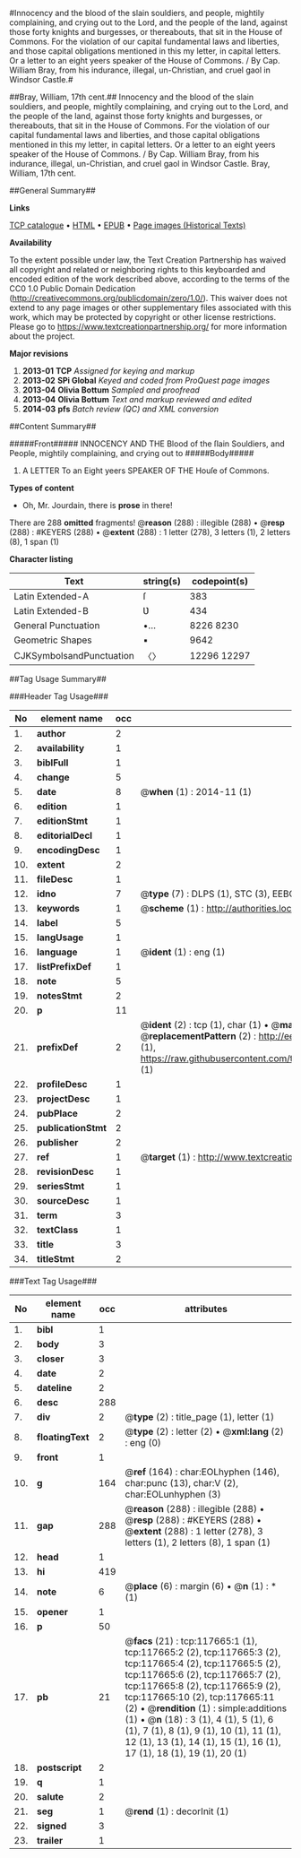#Innocency and the blood of the slain souldiers, and people, mightily complaining, and crying out to the Lord, and the people of the land, against those forty knights and burgesses, or thereabouts, that sit in the House of Commons. For the violation of our capital fundamental laws and liberties, and those capital obligations mentioned in this my letter, in capital letters. Or a letter to an eight yeers speaker of the House of Commons. / By Cap. William Bray, from his indurance, illegal, un-Christian, and cruel gaol in Windsor Castle.#

##Bray, William, 17th cent.##
Innocency and the blood of the slain souldiers, and people, mightily complaining, and crying out to the Lord, and the people of the land, against those forty knights and burgesses, or thereabouts, that sit in the House of Commons. For the violation of our capital fundamental laws and liberties, and those capital obligations mentioned in this my letter, in capital letters. Or a letter to an eight yeers speaker of the House of Commons. / By Cap. William Bray, from his indurance, illegal, un-Christian, and cruel gaol in Windsor Castle.
Bray, William, 17th cent.

##General Summary##

**Links**

[TCP catalogue](http://www.ota.ox.ac.uk/tcp/)  • 
[HTML](http://tei.it.ox.ac.uk/tcp/Texts-HTML/free/A77/A77280.html)  • 
[EPUB](http://tei.it.ox.ac.uk/tcp/Texts-EPUB/free/A77/A77280.epub) • 
[Page images (Historical Texts)](https://historicaltexts.jisc.ac.uk/eebo-99865425e)

**Availability**

To the extent possible under law, the Text Creation Partnership has waived all copyright and related or neighboring rights to this keyboarded and encoded edition of the work described above, according to the terms of the CC0 1.0 Public Domain Dedication (http://creativecommons.org/publicdomain/zero/1.0/). This waiver does not extend to any page images or other supplementary files associated with this work, which may be protected by copyright or other license restrictions. Please go to https://www.textcreationpartnership.org/ for more information about the project.

**Major revisions**

1. __2013-01__ __TCP__ *Assigned for keying and markup*
1. __2013-02__ __SPi Global__ *Keyed and coded from ProQuest page images*
1. __2013-04__ __Olivia Bottum__ *Sampled and proofread*
1. __2013-04__ __Olivia Bottum__ *Text and markup reviewed and edited*
1. __2014-03__ __pfs__ *Batch review (QC) and XML conversion*

##Content Summary##

#####Front#####
INNOCENCY AND THE Blood of the ſlain Souldiers, and People, mightily complaining, and crying out to 
#####Body#####

1. A LETTER To an Eight yeers SPEAKER OF THE Houſe of Commons.

**Types of content**

  * Oh, Mr. Jourdain, there is **prose** in there!

There are 288 **omitted** fragments! 
 @__reason__ (288) : illegible (288)  •  @__resp__ (288) : #KEYERS (288)  •  @__extent__ (288) : 1 letter (278), 3 letters (1), 2 letters (8), 1 span (1)

**Character listing**


|Text|string(s)|codepoint(s)|
|---|---|---|
|Latin Extended-A|ſ|383|
|Latin Extended-B|Ʋ|434|
|General Punctuation|•…|8226 8230|
|Geometric Shapes|▪|9642|
|CJKSymbolsandPunctuation|〈〉|12296 12297|

##Tag Usage Summary##

###Header Tag Usage###

|No|element name|occ|attributes|
|---|---|---|---|
|1.|__author__|2||
|2.|__availability__|1||
|3.|__biblFull__|1||
|4.|__change__|5||
|5.|__date__|8| @__when__ (1) : 2014-11 (1)|
|6.|__edition__|1||
|7.|__editionStmt__|1||
|8.|__editorialDecl__|1||
|9.|__encodingDesc__|1||
|10.|__extent__|2||
|11.|__fileDesc__|1||
|12.|__idno__|7| @__type__ (7) : DLPS (1), STC (3), EEBO-CITATION (1), PROQUEST (1), VID (1)|
|13.|__keywords__|1| @__scheme__ (1) : http://authorities.loc.gov/ (1)|
|14.|__label__|5||
|15.|__langUsage__|1||
|16.|__language__|1| @__ident__ (1) : eng (1)|
|17.|__listPrefixDef__|1||
|18.|__note__|5||
|19.|__notesStmt__|2||
|20.|__p__|11||
|21.|__prefixDef__|2| @__ident__ (2) : tcp (1), char (1)  •  @__matchPattern__ (2) : ([0-9\-]+):([0-9IVX]+) (1), (.+) (1)  •  @__replacementPattern__ (2) : http://eebo.chadwyck.com/downloadtiff?vid=$1&page=$2 (1), https://raw.githubusercontent.com/textcreationpartnership/Texts/master/tcpchars.xml#$1 (1)|
|22.|__profileDesc__|1||
|23.|__projectDesc__|1||
|24.|__pubPlace__|2||
|25.|__publicationStmt__|2||
|26.|__publisher__|2||
|27.|__ref__|1| @__target__ (1) : http://www.textcreationpartnership.org/docs/. (1)|
|28.|__revisionDesc__|1||
|29.|__seriesStmt__|1||
|30.|__sourceDesc__|1||
|31.|__term__|3||
|32.|__textClass__|1||
|33.|__title__|3||
|34.|__titleStmt__|2||


###Text Tag Usage###

|No|element name|occ|attributes|
|---|---|---|---|
|1.|__bibl__|1||
|2.|__body__|3||
|3.|__closer__|3||
|4.|__date__|2||
|5.|__dateline__|2||
|6.|__desc__|288||
|7.|__div__|2| @__type__ (2) : title_page (1), letter (1)|
|8.|__floatingText__|2| @__type__ (2) : letter (2)  •  @__xml:lang__ (2) : eng (0)|
|9.|__front__|1||
|10.|__g__|164| @__ref__ (164) : char:EOLhyphen (146), char:punc (13), char:V (2), char:EOLunhyphen (3)|
|11.|__gap__|288| @__reason__ (288) : illegible (288)  •  @__resp__ (288) : #KEYERS (288)  •  @__extent__ (288) : 1 letter (278), 3 letters (1), 2 letters (8), 1 span (1)|
|12.|__head__|1||
|13.|__hi__|419||
|14.|__note__|6| @__place__ (6) : margin (6)  •  @__n__ (1) : * (1)|
|15.|__opener__|1||
|16.|__p__|50||
|17.|__pb__|21| @__facs__ (21) : tcp:117665:1 (1), tcp:117665:2 (2), tcp:117665:3 (2), tcp:117665:4 (2), tcp:117665:5 (2), tcp:117665:6 (2), tcp:117665:7 (2), tcp:117665:8 (2), tcp:117665:9 (2), tcp:117665:10 (2), tcp:117665:11 (2)  •  @__rendition__ (1) : simple:additions (1)  •  @__n__ (18) : 3 (1), 4 (1), 5 (1), 6 (1), 7 (1), 8 (1), 9 (1), 10 (1), 11 (1), 12 (1), 13 (1), 14 (1), 15 (1), 16 (1), 17 (1), 18 (1), 19 (1), 20 (1)|
|18.|__postscript__|2||
|19.|__q__|1||
|20.|__salute__|2||
|21.|__seg__|1| @__rend__ (1) : decorInit (1)|
|22.|__signed__|3||
|23.|__trailer__|1||
